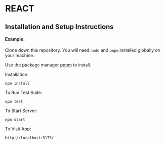 # REACT
## Installation and Setup Instructions
#### Example:
Clone down this repository. You will need `node` and `pnpm` installed globally on your machine.  

Use the package manager [pnpm](https://pnpm.io/) to install.

Installation:

`npm install`  

To Run Test Suite:  

`npm test`  

To Start Server:

`npm start`  

To Visit App:

`http://localhost:5173/`

